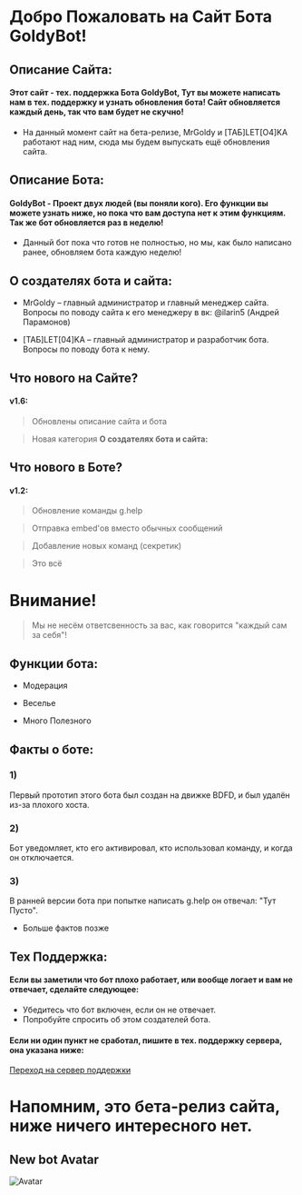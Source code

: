 # Добро Пожаловать на Сайт Бота GoldyBot!

## Описание Сайта:
#### Этот сайт - тех. поддержка Бота GoldyBot, Тут вы можете написать нам в тех. поддержку и узнать обновления бота! Сайт обновляется каждый день, так что вам будет не скучно!
- На данный момент сайт на бета-релизе, MrGoldy и [ТАБ]LET[O4]KA работают над ним, сюда мы будем выпускать ещё обновления сайта.

## Описание Бота:
#### GoldyBot - Проект двух людей (вы поняли кого). Его функции вы можете узнать ниже, но пока что вам доступа нет к этим функциям. Так же бот обновляется раз в неделю! 
- Данный бот пока что готов не полностью, но мы, как было написано ранее, обновляем бота каждую неделю!

## О создателях бота и сайта:
- MrGoldy – главный администратор и главный менеджер сайта. Вопросы по поводу сайта к его менеджеру в вк: @ilarin5 (Андрей Парамонов)

- [ТАБ]LET[04]KA – главный администратор и разработчик бота. Вопросы по поводу бота к нему. 

## Что нового на Сайте?
#### v1.6:

> Обновлены описание сайта и бота 

> Новая категория **О создателях бота и сайта:**

## Что нового в Боте?
#### v1.2:

> Обновление команды g.help

> Отправка embed'ов вместо обычных сообщений

> Добавление новых команд (секретик)


> Это всё



# Внимание! 
> Мы не несём ответсвенность за вас, как говорится "каждый сам за себя"!





## Функции бота:
- Модерация

- Веселье 

- Много Полезного


## Факты о боте:
### 1) 
Первый прототип этого бота был создан на движке BDFD, и был удалён из-за плохого хоста. 
### 2) 
Бот уведомляет, кто его активировал, кто использовал команду, и когда он отключается. 
### 3) 
В ранней версии бота при попытке написать g.help он отвечал: "Тут Пусто".

- Больше фактов позже  
   
## Тех Поддержка:
#### Если вы заметили что бот плохо работает, или вообще логает и вам не отвечает, сделайте следующее:

- Убедитесь что бот включен, если он не отвечает.
- Попробуйте спросить об этом создателей бота.

#### Если ни один пункт не сработал, пишите в тех. поддержку сервера, она указана ниже:
[Переход на сервер поддержки](https://discord.gg/6U9MA82RUy)

# Напомним, это бета-релиз сайта, ниже ничего интересного нет.

## New bot Avatar 

![Avatar](https://raw.githubusercontent.com/nikitosPy/goldy/gh-pages/images%20(1).jpeg)
